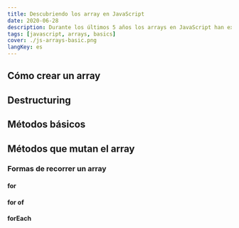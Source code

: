 ```yaml
---
title: Descubriendo los array en JavaScript
date: 2020-06-28
description: Durante los últimos 5 años los arrays en JavaScript han experimentado muchas mejoras. Te muestro algunas de ellas en esta entrada.
tags: [javascript, arrays, basics]
cover: ./js-arrays-basic.png
langKey: es
---
```


## Cómo crear un array

## Destructuring

## Métodos básicos

## Métodos que mutan el array

### Formas de recorrer un array

#### for

#### for of

#### forEach



